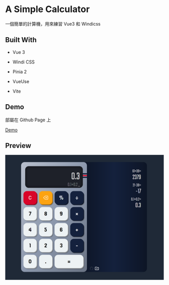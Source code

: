 # A Simple Calculator

一個簡單的計算機，用來練習 Vue3 和 Windicss

## Built With

- Vue 3

- Windi CSS

- Pinia 2

- VueUse

- Vite

## Demo

部屬在 Github Page 上

[Demo](https://jojojhuang.github.io/simple-calculator)

## Preview

![preview image](/preview.png)
